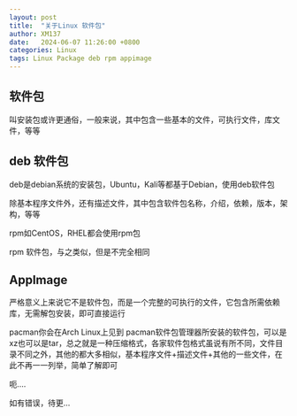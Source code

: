 ```yaml
---
layout: post
title:  "关于Linux 软件包"
author: XM137
date:   2024-06-07 11:26:00 +0800
categories: Linux
tags: Linux Package deb rpm appimage
---
```


## 软件包
叫安装包或许更通俗，一般来说，其中包含一些基本的文件，可执行文件，库文件，等等

## deb 软件包
deb是debian系统的安装包，Ubuntu，Kali等都基于Debian，使用deb软件包

除基本程序文件外，还有描述文件，其中包含软件包名称，介绍，依赖，版本，架构，等等

rpm如CentOS，RHEL都会使用rpm包

rpm 软件包，与之类似，但是不完全相同

## AppImage
严格意义上来说它不是软件包，而是一个完整的可执行的文件，它包含所需依赖库，无需解包安装，即可直接运行

pacman你会在Arch Linux上见到
pacman软件包管理器所安装的软件包，可以是xz也可以是tar，总之就是一种压缩格式，各家软件包格式虽说有所不同，文件目录不同之外，其他的都大多相似，基本程序文件+描述文件+其他的一些文件，在此不再一一列举，简单了解即可

呃....

如有错误，待更...

